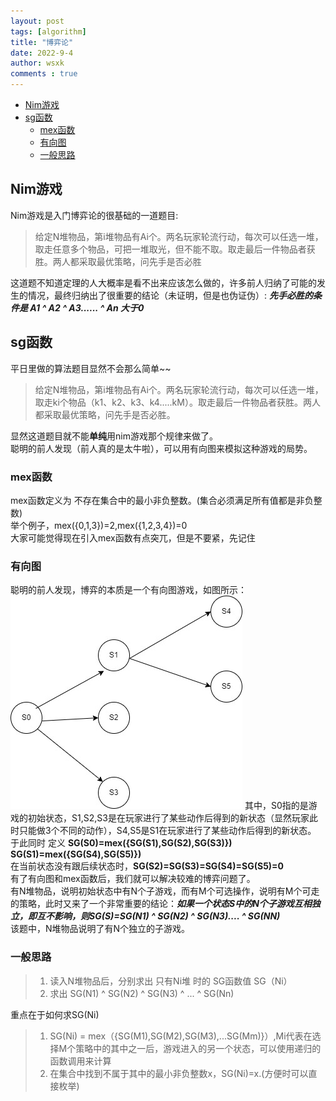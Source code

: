 ```yaml
---
layout: post
tags: [algorithm]
title: "博弈论"
date: 2022-9-4
author: wsxk
comments : true
---
```


- [Nim游戏<br>](#nim游戏)
- [sg函数<br>](#sg函数)
  - [mex函数<br>](#mex函数)
  - [有向图<br>](#有向图)
  - [一般思路<br>](#一般思路)

## Nim游戏<br>
Nim游戏是入门博弈论的很基础的一道题目:
> 给定N堆物品，第i堆物品有Ai个。两名玩家轮流行动，每次可以任选一堆，取走任意多个物品，可把一堆取光，但不能不取。取走最后一件物品者获胜。两人都采取最优策略，问先手是否必胜

这道题不知道定理的人大概率是看不出来应该怎么做的，许多前人归纳了可能的发生的情况，最终归纳出了很重要的结论（未证明，但是也伪证伪）:
***先手必胜的条件是 A1 ^ A2 ^ A3...... ^ An 大于0*** <br>

## sg函数<br>
平日里做的算法题目显然不会那么简单~~<br>
> 给定N堆物品，第i堆物品有Ai个。两名玩家轮流行动，每次可以任选一堆，取走ki个物品（k1、k2、k3、k4.....kM）。取走最后一件物品者获胜。两人都采取最优策略，问先手是否必胜。

显然这道题目就不能**单纯**用nim游戏那个规律来做了。<br>
聪明的前人发现（前人真的是太牛啦），可以用有向图来模拟这种游戏的局势。<br>

### mex函数<br>
mex函数定义为 不存在集合中的最小非负整数。(集合必须满足所有值都是非负整数)<br>
举个例子，mex({0,1,3})=2,mex({1,2,3,4})=0<br>
大家可能觉得现在引入mex函数有点突兀，但是不要紧，先记住<br>
### 有向图<br>
聪明的前人发现，博弈的本质是一个有向图游戏，如图所示：
![](https://raw.githubusercontent.com/wsxk/wsxk_pictures/main/2022-6-27-DNS/game.jpg)
其中，S0指的是游戏的初始状态，S1,S2,S3是在玩家进行了某些动作后得到的新状态（显然玩家此时只能做3个不同的动作），S4,S5是S1在玩家进行了某些动作后得到的新状态。<br>
于此同时 定义 **SG(S0)=mex({SG(S1),SG(S2),SG(S3)})**<br>
**SG(S1)=mex({SG(S4),SG(S5)})**<br>
在当前状态没有跟后续状态时，**SG(S2)=SG(S3)=SG(S4)=SG(S5)=0**<br>
有了有向图和mex函数后，我们就可以解决较难的博弈问题了。<br>
有N堆物品，说明初始状态中有N个子游戏，而有M个可选操作，说明有M个可走的策略，此时又来了一个非常重要的结论：***如果一个状态S中的N个子游戏互相独立，即互不影响，则SG(S)=SG(N1) ^ SG(N2) ^ SG(N3).... ^ SG(NN)*** <br>
该题中，N堆物品说明了有N个独立的子游戏。<br>

### 一般思路<br>
> 1. 读入N堆物品后，分别求出 只有Ni堆 时的 SG函数值 SG（Ni）
> 2. 求出 SG(N1) ^ SG(N2) ^ SG(N3) ^ ... ^ SG(Nn)

重点在于如何求SG(Ni)<br>
> 1. SG(Ni) = mex（{SG(M1),SG(M2),SG(M3),...SG(Mm)}）,Mi代表在选择M个策略中的其中之一后，游戏进入的另一个状态，可以使用递归的函数调用来计算
> 2. 在集合中找到不属于其中的最小非负整数x，SG(Ni)=x.(方便时可以直接枚举)


